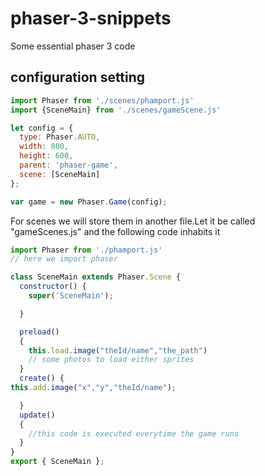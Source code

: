 # phaser-3-snippets
Some essential phaser 3 code

## configuration setting
```javascript
import Phaser from './scenes/phamport.js'
import {SceneMain} from './scenes/gameScene.js'

let config = {
  type: Phaser.AUTO,
  width: 800,
  height: 600,
  parent: 'phaser-game',
  scene: [SceneMain]
};

var game = new Phaser.Game(config);
```
For scenes we will store them in another file.Let it be called "gameScenes.js"
and the following code inhabits it

```javascript
import Phaser from './phamport.js'
// here we import phaser

class SceneMain extends Phaser.Scene {
  constructor() {
    super('SceneMain');

  }

  preload()
  {
    this.load.image("theId/name","the_path")
    // some photos to load either sprites
  }
  create() {
this.add.image("x","y","theId/name");

  }
  update()
  {
    //this code is executed everytime the game runs  
  }
}
export { SceneMain };
```
